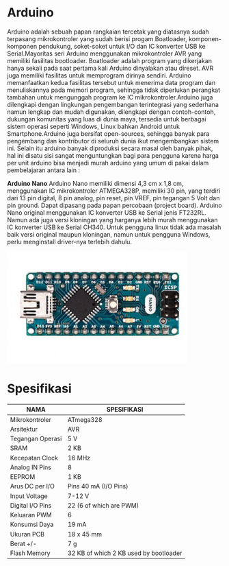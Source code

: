 # Arduino 
Arduino adalah sebuah papan rangkaian tercetak yang diatasnya sudah terpasang mikrokontroler
yang sudah berisi progam Boatloader, komponen-komponen pendukung, soket-soket untuk I/O
dan IC konverter USB ke Serial.Mayoritas seri Arduino menggunakan mikrokontroler AVR yang memiliki fasilitas bootloader.
Boatloader adalah program yang dikerjakan hanya sekali pada saat pertama kali Arduino
dinyalakan atau direset. AVR juga memiliki fasilitas untuk memprogram dirinya sendiri. Arduino
memanfaatkan kedua fasilitas tersebut untuk menerima data program dan menuliskannya pada
memori program, sehingga tidak diperlukan perangkat tambahan untuk mengunggah program ke
IC mikrokontroler.Arduino juga dilengkapi dengan lingkungan pengembangan terintegrasi yang sederhana namun
lengkap dan mudah digunakan, dilengkapi dengan contoh-contoh, dukungan komunitas yang
luas di dunia maya, tersedia untuk berbagai sistem operasi seperti Windows, Linux bahkan
Android untuk Smartphone.Arduino juga bersifat open-sources, sehingga banyak para pengembang dan kontributor di
seluruh dunia ikut mengembangkan sistem ini. Selain itu arduino banyak diproduksi secara masal
oleh banyak pihak, hal ini disatu sisi sangat menguntungkan bagi para pengguna karena harga
per unit arduino bisa menjadi murah
arduino yang umum di pakai dalam pembelajaran antara lain :

**Arduino Nano**
Arduino Nano memiliki dimensi 4,3 cm x 1,8 cm, menggunakan IC mikrokontroler
ATMEGA328P, memiliki 30 pin, yang terdiri dari 13 pin digital, 8 pin analog, pin reset, pin
VREF, pin tegangan 5 Volt dan pin ground. Dapat dipasang pada papan percobaan (project board).
Arduino Nano original menggunakan IC konverter USB ke Serial jenis FT232RL. Namun ada
juga versi kloningan yang harganya lebih murah menggunakan IC konverter USB ke Serial
CH340. Untuk pengguna linux tidak ada masalah baik versi original maupun kloningan, namun
untuk pengguna Windows, perlu menginstall driver-nya terlebih dahulu.


![Bentuk Fisik arduino nano](arduino_nano.PNG)


# Spesifikasi
|      NAMA        |                 SPESIFIKASI
| ---------------- | ---------------------------------------- |
| Mikrokontroler   | ATmega328                                |
| Arsitektur       | AVR                                      |
| Tegangan Operasi | 5 V                                      |
| SRAM             | 2 KB                                     |
| Kecepatan Clock  | 16 MHz                                   |
| Analog IN Pins   | 8                                        |
| EEPROM           | 1 KB                                     |                                  
| Arus DC per I/O  | Pins 40 mA (I/O Pins)                    |
| Input Voltage    | 7-12 V                                   |
| Digital I/O Pins | 22 (6 of which are PWM)                  |
| Keluaran PWM     | 6                                        |
| Konsumsi Daya    | 19 mA                                    |
| Ukuran PCB       | 18 x 45 mm                               |
| Berat +/-        | 7 g                                      |
| Flash Memory     | 32 KB of which 2 KB used by bootloader   |

